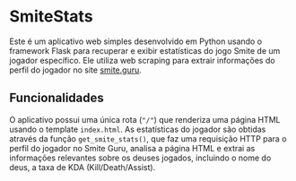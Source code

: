 # SmiteStats

Este é um aplicativo web simples desenvolvido em Python usando o framework Flask para recuperar e exibir estatísticas do jogo Smite de um jogador específico. Ele utiliza web scraping para extrair informações do perfil do jogador no site [smite.guru](https://smite.guru).

## Funcionalidades

O aplicativo possui uma única rota (`"/"`) que renderiza uma página HTML usando o template `index.html`. As estatísticas do jogador são obtidas através da função `get_smite_stats()`, que faz uma requisição HTTP para o perfil do jogador no Smite Guru, analisa a página HTML e extrai as informações relevantes sobre os deuses jogados, incluindo o nome do deus, a taxa de KDA (Kill/Death/Assist).
